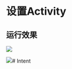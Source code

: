 # 设置Activity

## 运行效果

![](https://ws1.sinaimg.cn/large/006dRdovgy1fqx2iugx8kj30cb0ms75x.jpg)

![](https://ws1.sinaimg.cn/large/006dRdovgy1fqx2jfkj2lj30cb0msabs.jpg)# Intent

